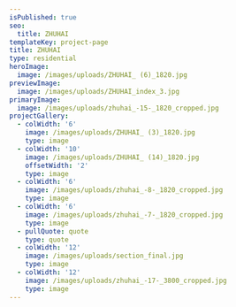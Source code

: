 ```yaml
---
isPublished: true
seo:
  title: ZHUHAI
templateKey: project-page
title: ZHUHAI
type: residential
heroImage:
  image: /images/uploads/ZHUHAI_ (6)_1820.jpg
previewImage:
  image: /images/uploads/ZHUHAI_index_3.jpg
primaryImage:
  image: /images/uploads/zhuhai_-15-_1820_cropped.jpg
projectGallery:
  - colWidth: '6'
    image: /images/uploads/ZHUHAI_ (3)_1820.jpg
    type: image
  - colWidth: '10'
    image: /images/uploads/ZHUHAI_ (14)_1820.jpg
    offsetWidth: '2'
    type: image
  - colWidth: '6'
    image: /images/uploads/zhuhai_-8-_1820_cropped.jpg
    type: image
  - colWidth: '6'
    image: /images/uploads/zhuhai_-7-_1820_cropped.jpg
    type: image
  - pullQuote: quote
    type: quote
  - colWidth: '12'
    image: /images/uploads/section_final.jpg
    type: image
  - colWidth: '12'
    image: /images/uploads/zhuhai_-17-_3800_cropped.jpg
    type: image
---
```


